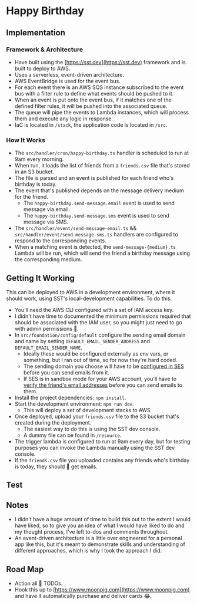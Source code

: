 # Happy Birthday

## Implementation

### Framework & Architecture

- Have built using the [https://sst.dev](https://sst.dev) framework and is built to deploy to AWS.
- Uses a serverless, event-driven architecture.
- AWS EventBridge is used for the event bus.
- For each event there is an AWS SQS instance subscribed to the event bus with a filter rule to define what events should be pushed to it.
- When an event is put onto the event bus, if it matches one of the defined filter rules, it will be pushed into the associated queue.
- The queue will pipe the events to Lambda instances, which will process them and execute any logic in response.
- IaC is located in `/stack`, the application code is located in `/src`.

### How It Works

- The `src/handler/cron/happy-birthday.ts` handler is scheduled to run at 9am every morning.
- When run, it loads the list of friends from a `friends.csv` file that's stored in an S3 bucket.
- The file is parsed and an event is published for each friend who's birthday is today.
- The event that's published depends on the message delivery medium for the friend.
  - The `happy-birthday.send-message.email` event is used to send message via email.
  - The `happy-birthday.send-message.sms` event is used to send message via SMS.
- The `src/handler/event/send-message-email.ts` && `src/handler/event/send-message-sms.ts` handlers are configured to respond to the corresponding events.
- When a matching event is detected, the `send-message-{medium}.ts` Lambda will be run, which will send the friend a birthday message using the corresponding medium.

## Getting It Working

This can be deployed to AWS in a development environment, where it should work, using SST's local-development capabilities. To do this:

- You'll need the AWS CLI configured with a set of IAM access key.
- I didn't have time to documented the minimum permissions required that should be associated with the IAM user, so you might just need to go with admin permissions 😬.
- In `src/foundation/config/default` configure the sending email domain and name by setting `DEFAULT_EMAIL_SENDER_ADDRESS` and `DEFAULT_EMAIL_SENDER_NAME`.
  - Ideally these would be configured externally as env vars, or something, but I ran out of time, so for now they're hard coded.
  - The sending domain you choose will have to be [configured in SES](https://docs.aws.amazon.com/ses/latest/dg/creating-identities.html) before you can send emails from it.
  - If SES is in sandbox mode for your AWS account, you'll have to [verify the friend's email addresses](https://docs.aws.amazon.com/ses/latest/dg/creating-identities.html#just-verify-email-proc) before you can send emails to them.
- Install the project dependencies: `npm install`.
- Start the development environment: `npm run dev`.
  - This will deploy a set of development stacks to AWS
- Once deployed, upload your `friends.csv` file to the S3 bucket that's created during the deployment.
  - The easiest way to do this is using the SST dev console.
  - A dummy file can be found in `/resource`.
- The trigger lambda is configured to run at 9am every day, but for testing purposes you can invoke the Lambda manually using the SST dev console.
- If the `friends.csv` file you uploaded contains any friends who's birthday is today, they should 🤞 get emails.


## Test


## Notes

- I didn't have a huge amount of time to build this out to the extent I would have liked, so to give you an idea of what I would have liked to do and my thought process, I've left to-dos and comments throughout.
- An event-driven architecture is a little over engineered for a personal app like this, but it's meant to demonstrate skills and understanding of different approaches, which is why I took the approach I did.

## Road Map

- Action all 🎯 TODOs.
- Hook this up to [https://www.moonpig.com](https://www.moonpig.com) and have it automatically purchase and deliver cards 😂.
